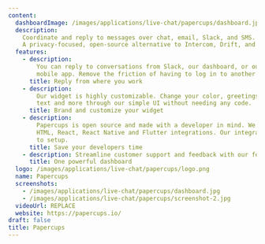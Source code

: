 ```yaml
---
content:
  dashboardImage: /images/applications/live-chat/papercups/dashboard.jpg
  description:
    Coordinate and reply to messages over chat, email, Slack, and SMS.
    A privacy-focused, open-source alternative to Intercom, Drift, and Zendesk.
  features:
    - description:
        You can reply to conversations from Slack, our dashboard, or our
        mobile app. Remove the friction of having to log in to another dashboard.
      title: Reply from where you work
    - description:
        Our widget is highly customizable. Change your color, greetings,
        text and more through our simple UI without needing any code.
      title: Brand and customize your widget
    - description:
        Papercups is open source and made with a developer in mind. We support
        HTML, React, React Native and Flutter integrations. Our integration takes minutes
        to setup.
      title: Save your developers time
    - description: Streamline customer support and feedback with our feature-rich dashboard.
      title: One powerful dashboard
  logo: /images/applications/live-chat/papercups/logo.png
  name: Papercups
  screenshots:
    - /images/applications/live-chat/papercups/dashboard.jpg
    - /images/applications/live-chat/papercups/screenshot-2.jpg
  videoUrl: REPLACE
  website: https://papercups.io/
draft: false
title: Papercups
---
```

